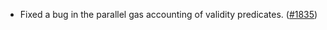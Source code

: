 - Fixed a bug in the parallel gas accounting of validity predicates.
  ([\#1835](https://github.com/anoma/namada/pull/1835))